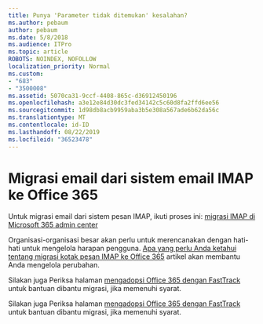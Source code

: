 ```yaml
---
title: Punya 'Parameter tidak ditemukan' kesalahan?
ms.author: pebaum
author: pebaum
ms.date: 5/8/2018
ms.audience: ITPro
ms.topic: article
ROBOTS: NOINDEX, NOFOLLOW
localization_priority: Normal
ms.custom:
- "683"
- "3500008"
ms.assetid: 5070ca31-9ccf-4408-865c-d36912450196
ms.openlocfilehash: a3e12e84d30dc3fed34142c5c60d8fa2ffd6ee56
ms.sourcegitcommit: 1d98db8acb9959aba3b5e308a567ade6b62da56c
ms.translationtype: MT
ms.contentlocale: id-ID
ms.lasthandoff: 08/22/2019
ms.locfileid: "36523478"
---
```

# <a name="migrating-email-from-imap-email-system-to-office-365"></a>Migrasi email dari sistem email IMAP ke Office 365

Untuk migrasi email dari sistem pesan IMAP, ikuti proses ini: [migrasi IMAP di Microsoft 365 admin center](https://support.office.com/article/4682f2e4-f720-4868-91ab-207f5b0c325d)
  
Organisasi-organisasi besar akan perlu untuk merencanakan dengan hati-hati untuk mengelola harapan pengguna. [Apa yang perlu Anda ketahui tentang migrasi kotak pesan IMAP ke Office 365](https://docs.microsoft.com/Exchange/mailbox-migration/migrating-imap-mailboxes/migrating-imap-mailboxes) artikel akan membantu Anda mengelola perubahan.

Silakan juga Periksa halaman [mengadopsi Office 365 dengan FastTrack](https://www.microsoft.com/fasttrack/microsoft-365/office-365) untuk bantuan dibantu migrasi, jika memenuhi syarat.
  

Silakan juga Periksa halaman [mengadopsi Office 365 dengan FastTrack](https://www.microsoft.com/fasttrack/microsoft-365/office-365) untuk bantuan dibantu migrasi, jika memenuhi syarat.
  